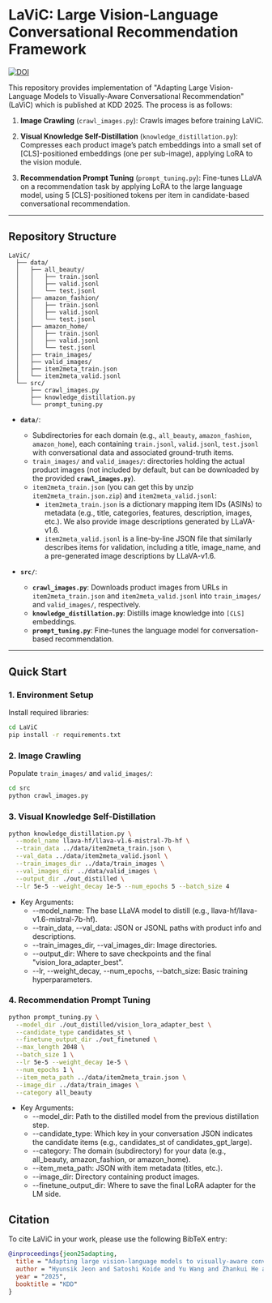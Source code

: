 # LaViC: Large Vision-Language Conversational Recommendation Framework
[![DOI](https://zenodo.org/badge/930728835.svg)](https://doi.org/10.5281/zenodo.15560047)

This repository provides implementation of "Adapting Large Vision-Language Models to Visually-Aware Conversational Recommendation" (LaViC) which is published at KDD 2025. The process is as follows:

1. **Image Crawling** (`crawl_images.py`):
Crawls images before training LaViC.

2. **Visual Knowledge Self-Distillation** (`knowledge_distillation.py`):
Compresses each product image’s patch embeddings into a small set of [CLS]-positioned embeddings (one per sub-image), applying LoRA to the vision module.

3. **Recommendation Prompt Tuning** (`prompt_tuning.py`):
Fine-tunes LLaVA on a recommendation task by applying LoRA to the large language model, using 5 [CLS]-positioned tokens per item in candidate-based conversational recommendation.

---

## Repository Structure

```plaintext
LaViC/
  ├── data/
  │   ├── all_beauty/
  │   │   ├── train.jsonl
  │   │   ├── valid.jsonl
  │   │   └── test.jsonl
  │   ├── amazon_fashion/
  │   │   ├── train.jsonl
  │   │   ├── valid.jsonl
  │   │   └── test.jsonl
  │   ├── amazon_home/
  │   │   ├── train.jsonl
  │   │   ├── valid.jsonl
  │   │   └── test.jsonl
  │   ├── train_images/
  │   ├── valid_images/
  │   ├── item2meta_train.json
  │   └── item2meta_valid.jsonl
  └── src/
      ├── crawl_images.py
      ├── knowledge_distillation.py
      └── prompt_tuning.py
```

- **`data/`**:  
  - Subdirectories for each domain (e.g., `all_beauty`, `amazon_fashion`, `amazon_home`), each containing `train.jsonl`, `valid.jsonl`, `test.jsonl` with conversational data and associated ground-truth items.  
  - `train_images/` and `valid_images/`: directories holding the actual product images (not included by default, but can be downloaded by the provided **`crawl_images.py`**).  
  - `item2meta_train.json` (you can get this by unzip `item2meta_train.json.zip`) and `item2meta_valid.jsonl`:
    - `item2meta_train.json` is a dictionary mapping item IDs (ASINs) to metadata (e.g., title, categories, features, description, images, etc.). We also provide image descriptions generated by LLaVA-v1.6.
    - `item2meta_valid.jsonl` is a line-by-line JSON file that similarly describes items for validation, including a title, image_name, and a pre-generated image descriptions by LLaVA-v1.6.

- **`src/`**:  
  - **`crawl_images.py`**: Downloads product images from URLs in `item2meta_train.json` and `item2meta_valid.jsonl` into `train_images/` and `valid_images/`, respectively.
  - **`knowledge_distillation.py`**: Distills image knowledge into `[CLS]` embeddings. 
  - **`prompt_tuning.py`**: Fine-tunes the language model for conversation-based recommendation.

---

## Quick Start

### 1. Environment Setup

Install required libraries:

  ```bash
  cd LaViC
  pip install -r requirements.txt
  ```

### 2. Image Crawling

Populate `train_images/` and `valid_images/`:

  ```bash 
  cd src
  python crawl_images.py
  ```

### 3. Visual Knowledge Self-Distillation

  ```bash 
  python knowledge_distillation.py \
    --model_name llava-hf/llava-v1.6-mistral-7b-hf \
    --train_data ../data/item2meta_train.json \
    --val_data ../data/item2meta_valid.jsonl \
    --train_images_dir ../data/train_images \
    --val_images_dir ../data/valid_images \
    --output_dir ./out_distilled \
    --lr 5e-5 --weight_decay 1e-5 --num_epochs 5 --batch_size 4
  ```

- Key Arguments:
  - --model_name: The base LLaVA model to distill (e.g., llava-hf/llava-v1.6-mistral-7b-hf).
  - --train_data, --val_data: JSON or JSONL paths with product info and descriptions.
  - --train_images_dir, --val_images_dir: Image directories.
  - --output_dir: Where to save checkpoints and the final "vision_lora_adapter_best".
  - --lr, --weight_decay, --num_epochs, --batch_size: Basic training hyperparameters.

### 4. Recommendation Prompt Tuning

  ```bash
  python prompt_tuning.py \
    --model_dir ./out_distilled/vision_lora_adapter_best \
    --candidate_type candidates_st \
    --finetune_output_dir ./out_finetuned \
    --max_length 2048 \
    --batch_size 1 \
    --lr 5e-5 --weight_decay 1e-5 \
    --num_epochs 1 \
    --item_meta_path ../data/item2meta_train.json \
    --image_dir ../data/train_images \
    --category all_beauty
  ```

- Key Arguments:
  - --model_dir: Path to the distilled model from the previous distillation step.
  - --candidate_type: Which key in your conversation JSON indicates the candidate items (e.g., candidates_st of candidates_gpt_large).
  - --category: The domain (subdirectory) for your data (e.g., all_beauty, amazon_fashion, or amazon_home).
  - --item_meta_path: JSON with item metadata (titles, etc.).
  - --image_dir: Directory containing product images.
  - --finetune_output_dir: Where to save the final LoRA adapter for the LM side.
 
## Citation
To cite LaViC in your work, please use the following BibTeX entry:
```bibtex
@inproceedings{jeon25adapting,
  title = "Adapting large vision-language models to visually-aware conversational recommendation",
  author = "Hyunsik Jeon and Satoshi Koide and Yu Wang and Zhankui He and Julian McAuley",
  year = "2025",
  booktitle = "KDD"
}
